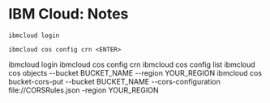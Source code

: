 # IBM Cloud: Notes

```
ibmcloud login
```
```
ibmcloud cos config crn <ENTER>
```
ibmcloud login 
ibmcloud cos config crn <ENTER>
ibmcloud cos config list
ibmcloud cos objects --bucket BUCKET_NAME --region YOUR_REGION 
ibmcloud cos bucket-cors-put --bucket BUCKET_NAME --cors-configuration file://CORSRules.json -region YOUR_REGION

  

